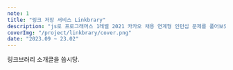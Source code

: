 ```yaml
---
note: 1
title: "링크 저장 서비스 Linkbrary"
description: "js로 프로그래머스 1레벨 2021 카카오 채용 연계형 인턴십 문제를 풀어보았다."
coverImg: "/project/linkbrary/cover.png"
date: "2023.09 ~ 23.02"
---
```


링크브러리 소개글을 씁시당.